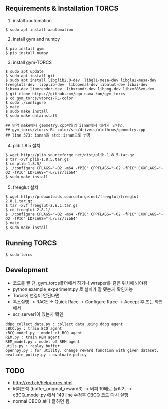 ## Requirements & Installation TORCS
1. install xautomation
```
$ sudo apt install xautomation
```
2. install gym and numpy
```
$ pip install gym
$ pip install numpy
```
3. install gym-TORCS
```
$ sudo apt update
$ sudo apt install git
$ sudo apt install libglib2.0-dev  libgl1-mesa-dev libglu1-mesa-dev  freeglut3-dev  libplib-dev  libopenal-dev libalut-dev libxi-dev libxmu-dev libxrender-dev  libxrandr-dev libpng-dev libxxf86vm-dev
$ git clone https://github.com/ugo-nama-kun/gym_torcs
$ cd gym_torcs/vtorcs-RL-color
$ sudo ./configure
$ make 
$ sudo make install
$ sudo make datainstall

## 만약 make에서 geometry.cpp파일의 isnan에서 에러가 난다면,
## gym_torcs/vtorcs-RL-color/src/drivers/olethros/geometry.cpp
## line 373: isnan을 std::isnan으로 변경
```
4. plib 1.8.5 설치
```
$ wget http://plib.sourceforge.net/dist/plib-1.8.5.tar.gz
$ tar -xvf plib-1.8.5.tar.gz
$ cd plib-1.8.5/
$ ./configure CFLAGS="-O2 -m64 -fPIC" CPPFLAGS="-O2 -fPIC" CXXFLAGS="-O2 -fPIC" LDFLAGS="-L/usr/lib64"
$ sudo make install
```
5. freeglut 설치
```
$ wget http://prdownloads.sourceforge.net/freeglut/freeglut-2.8.1.tar.gz
$ tar -xvf freeglut-2.8.1.tar.gz
$ cd freeglut-2.8.1/
$ ./configure CFLAGS="-O2 -m64 -fPIC" CPPFLAGS="-O2 -fPIC" CXXFLAGS="-O2 -fPIC" LDFLAGS="-L/usr/lib64"
$ make
$ sudo make install
```

## Running TORCS 
```
$ sudo torcs
```

## Development
- 코드를 짤 땐, gym_torcs폴더에서 하거나 wrraper를 같은 위치에 놔야됨
- python example_experiment.py 로 설치가 잘 됐는지 확인가능
- Torcs에 연결이 안된다면
- 톡스실행 -> RACE -> Quick Race -> Configure Race -> Accept 후 뜨는 화면에서
- scr_server1이 있는지 확인

```
ddpg_collect_data.py : collect data using ddpg agent
cBCQ.py : train BCQ agent
cBCQ_model.py : model of BCQ agent
REM.py : train REM agent
REM_model.py : model of REM agent
utils.py : replay buffer
opennpy.py : for utility. change reward function with given dataset.
evaluate_policy.py : evaluate policy
```

## TODO
- http://xed.ch/help/torcs.html
- 버퍼분석 (buffer_original_reward3) -> 버퍼 10배로 늘리기 -> cBCQ_model.py 에서 149 line 수정후 CBCQ 코드 다시 실행
- normal CBCQ 보다 잘하면 됨.
